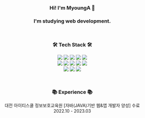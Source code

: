 
### <h3 align="center"> Hi! I'm MyoungA 👋 </h3>

<h3 align="center"> I'm studying web development. </h3>

<br>

<h3 align="center">🛠 Tech Stack 🛠</h3>
<p align="center">

<img src="https://img.shields.io/badge/JAVA-007396?style=for-the-badge&logo=java&logoColor=white">
<img src="https://img.shields.io/badge/Spring-6DB33F?style=for-the-badge&logo=Spring&logoColor=white">
<img src="https://img.shields.io/badge/JSP-007396?style=for-the-badge&logo=java&logoColor=white"/>
<img src="https://img.shields.io/badge/jquery-0769AD?style=for-the-badge&logo=jquery&logoColor=white">
<img src="https://img.shields.io/badge/MyBatis-007396?style=for-the-badge&logo=java&logoColor=white"/>
</br>


<img src="https://img.shields.io/badge/html-E34F26?style=for-the-badge&logo=html5&logoColor=white">
<img src="https://img.shields.io/badge/css-1572B6?style=for-the-badge&logo=css3&logoColor=white">
<img src="https://img.shields.io/badge/javascript-F7DF1E?style=for-the-badge&logo=javascript&logoColor=black">
<img src="https://img.shields.io/badge/bootstrap-7952B3?style=for-the-badge&logo=bootstrap&logoColor=white">
<img src="https://img.shields.io/badge/Tiles-F7DF1E?style=for-the-badge&logo=Tiles&logoColor=black">
</br>


<img src="https://img.shields.io/badge/oracle-F80000?style=for-the-badge&logo=oracle&logoColor=white">
<img src="https://img.shields.io/badge/MySQL-4479A1?style=for-the-badge&logo=MySQL&logoColor=white">
<img src="https://img.shields.io/badge/apache tomcat-F8DC75?style=for-the-badge&logo=apachetomcat&logoColor=white">
</p>
<br>

<h3 align="center">📚 Experience 📚</h3>
<p align="center"> 대전 아이티스쿨 정보보호교육원 [자바(JAVA)기반 웹&앱 개발자 양성] 수료<br>
  2022.10 - 2023.03
</p>


